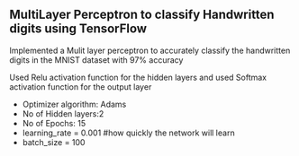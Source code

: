 ## MultiLayer Perceptron to classify Handwritten digits using TensorFlow

Implemented a Mulit layer perceptron to accurately classify the handwritten digits in the MNIST dataset with 97% accuracy

Used Relu activation function for the hidden layers and used Softmax activation function for the output layer
* Optimizer algorithm: Adams
* No of Hidden layers:2
* No of Epochs: 15
* learning_rate = 0.001 #how quickly the network will learn
* batch_size = 100
